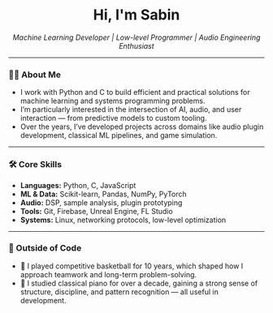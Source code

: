 <h1 align="center">Hi, I'm Sabin</h1>

<p align="center">
  <em>Machine Learning Developer | Low-level Programmer | Audio Engineering Enthusiast</em>
</p>

---

### 👨‍💻 About Me

- I work with Python and C to build efficient and practical solutions for machine learning and systems programming problems.
- I’m particularly interested in the intersection of AI, audio, and user interaction — from predictive models to custom tooling.
- Over the years, I’ve developed projects across domains like audio plugin development, classical ML pipelines, and game simulation.

---

### 🛠️ Core Skills

- **Languages:** Python, C, JavaScript
- **ML & Data:** Scikit-learn, Pandas, NumPy, PyTorch
- **Audio:** DSP, sample analysis, plugin prototyping
- **Tools:** Git, Firebase, Unreal Engine, FL Studio
- **Systems:** Linux, networking protocols, low-level optimization

---

### 🎯 Outside of Code

- 🏀 I played competitive basketball for 10 years, which shaped how I approach teamwork and long-term problem-solving.
- 🎹 I studied classical piano for over a decade, gaining a strong sense of structure, discipline, and pattern recognition — all useful in development.


